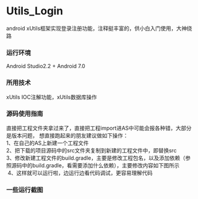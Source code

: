 # Utils_Login
android xUtils框架实现登录注册功能，注释挺丰富的，供小白入门使用，大神绕路
### 运行环境 ###
Android Studio2.2 + Android 7.0

### 所用技术 ###
xUtils IOC注解功能，xUtils数据库操作

### 源码使用指南 ###
直接把工程文件夹拿过来了，直接把工程import进AS中可能会报各种错，大部分是版本问题，
想直接跑起来的朋友建议做如下操作：<br>
1、在自己的AS上新建一个工程文件<br>
2、把下载的项目源码中的src文件夹复制到新建的工程文件中，即替换src<br>
3、修改新建工程文件的build.gradle，主要是修改工程包名，以及添加依赖（参照源码中的build.gradle，看需要添加什么依赖），主要修改内容如下图所示<br>
![]()
4、这样就可以运行啦，边运行边看代码调试，更容易理解代码

### 一些运行截图 ###
